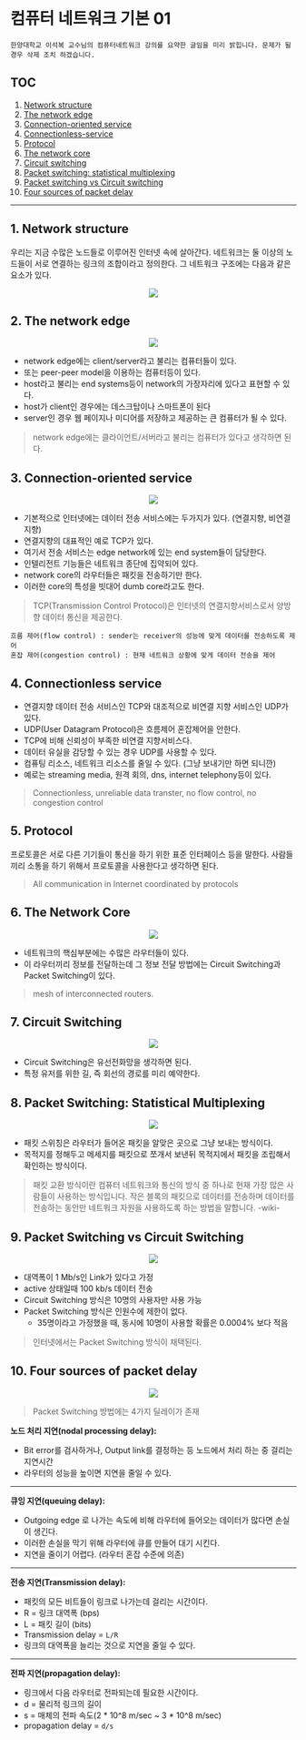 # 컴퓨터 네트워크 기본 01

```
한양대학교 이석복 교수님의 컴퓨터네트워크 강의를 요약한 글임을 미리 밝힙니다. 문제가 될 경우 삭제 조치 하겠습니다.
```

## TOC

1. [Network structure](#1-Network-structure)
2. [The network edge](#2-the-network-edge)
3. [Connection-oriented service](#3-connection-oriented-service)
4. [Connectionless-service](#4-connectionless-service)
5. [Protocol](#5-protocol)
6. [The network core](#6-the-network-core)
7. [Circuit switching](#7-circuit-switching)
8. [Packet switching: statistical multiplexing](#8-packet-switching-statistical-multiplexing)
9. [Packet switching vs Circuit switching](#9-packet-switching-vs-circuit-switching)
10. [Four sources of packet delay](#10-four-sources-of-packet-delay)

---

## 1. Network structure

우리는 지금 수많은 노드들로 이루어진 인터넷 속에 살아간다. 네트워크는 둘 이상의 노드들이
서로 연결하는 링크의 조합이라고 정의한다. 그 네트워크 구조에는 다음과 같은 요소가 있다.

<p align ="center">
<img src="../resource/network_hanyang/a_closer_look_network.PNG">
</p>

## 2. The network edge

<p align ="center">
<img src="../resource/network_hanyang/the_network_edge.PNG">
</p>

- network edge에는 client/server라고 불리는 컴퓨터들이 있다.
- 또는 peer-peer model을 이용하는 컴퓨터등이 있다.
- host라고 불리는 end systems등이 network의 가장자리에 있다고 표현할 수 있다.
- host가 client인 경우에는 데스크탑이나 스마트폰이 된다
- server인 경우 웹 페이지나 미디어를 저장하고 제공하는 큰 컴퓨터가 될 수 있다.

> network edge에는 클라이언트/서버라고 불리는 컴퓨터가 있다고 생각하면 된다.

## 3. Connection-oriented service

<p align ="center">
<img src="../resource/network_hanyang/connection_oriented_service.PNG">
</p>

- 기본적으로 인터넷에는 데이터 전송 서비스에는 두가지가 있다. (연결지향, 비연결지향)
- 연결지향의 대표적인 예로 TCP가 있다.
- 여기서 전송 서비스는 edge network에 있는 end system들이 담당한다.
- 인텔리전트 기능들은 네트워크 종단에 집약되어 있다.
- network core의 라우터들은 패킷을 전송하기만 한다.
- 이러한 core의 특성을 빗대어 dumb core라고도 한다.

> TCP(Transmission Control Protocol)은 인터넷의 연결지향서비스로서 양방향 데이터 통신을 제공한다.

```
흐름 제어(flow control) : sender는 receiver의 성능에 맞게 데이터를 전송하도록 제어
혼잡 제어(congestion control) : 현재 네트워크 상황에 맞게 데이터 전송을 제어
```

## 4. Connectionless service

- 연결지향 데이터 전송 서비스인 TCP와 대조적으로 비연결 지향 서비스인 UDP가 있다.
- UDP(User Datagram Protocol)은 흐름제어 혼잡제어을 안한다.
- TCP에 비해 신뢰성이 부족한 비연결 지향서비스다.
- 데이터 유실을 감당할 수 있는 경우 UDP를 사용할 수 있다.
- 컴퓨팅 리소스, 네트워크 리소스를 줄일 수 있다. (그냥 보내기만 하면 되니깐)
- 예로는 streaming media, 원격 회의, dns, internet telephony등이 있다.

> Connectionless, unreliable data transter, no flow control, no congestion control

## 5. Protocol

프로토콜은 서로 다른 기기들이 통신을 하기 위한 표준 인터페이스 등을 말한다. 사람들 끼리 소통을 하기 위해서 프로토콜을 사용한다고 생각하면 된다.

> All communication in Internet coordinated by protocols

## 6. The Network Core

<p align ="center">
<img src="../resource/network_hanyang/network_core.PNG">
</p>

- 네트워크의 핵심부분에는 수많은 라우터들이 있다.
- 이 라우터끼리 정보를 전달하는데 그 정보 전달 방법에는 Circuit Switching과 Packet Switching이 있다.

> mesh of interconnected routers.

## 7. Circuit Switching

<p align ="center">
<img src="../resource/network_hanyang/circuit_switching.PNG">
</p>

- Circuit Switching은 유선전화망을 생각하면 된다.
- 특정 유저를 위한 길, 즉 회선의 경로를 미리 예약한다.

## 8. Packet Switching: Statistical Multiplexing

<p align ="center">
<img src="../resource/network_hanyang/packet_switching.PNG">
</p>

- 패킷 스위칭은 라우터가 들어온 패킷을 알맞은 곳으로 그냥 보내는 방식이다.
- 목적지를 정해두고 메세지를 패킷으로 쪼개서 보낸뒤 목적지에서 패킷을 조립해서 확인하는 방식이다.

> 패킷 교환 방식이란 컴퓨터 네트워크와 통신의 방식 중 하나로 현재 가장 많은 사람들이 사용하는 방식입니다. 작은 블록의 패킷으로 데이터를 전송하며 데이터를 전송하는 동안만 네트워크 자원을 사용하도록 하는 방법을 말합니다. -wiki-

## 9. Packet Switching vs Circuit Switching

<p align ="center">
<img src="../resource/network_hanyang/p_vs_c.PNG">
</p>

- 대역폭이 1 Mb/s인 Link가 있다고 가정
- active 상태일때 100 kb/s 데이터 전송
- Circuit Switching 방식은 10명의 사용자만 사용 가능
- Packet Switching 방식은 인원수에 제한이 없다.
  - 35명이라고 가정했을 때, 동시에 10명이 사용할 확률은 0.0004% 보다 적음

> 인터넷에서는 Packet Switching 방식이 채택된다.

## 10. Four sources of packet delay

<p align ="center">
<img src="../resource/network_hanyang/packet_delay.PNG">
</p>

> Packet Switching 방법에는 4가지 딜레이가 존재

**노드 처리 지연(nodal processing delay):**

- Bit error를 검사하거나, Output link를 결정하는 등 노드에서 처리 하는 중 걸리는 지연시간
- 라우터의 성능을 높이면 지연을 줄일 수 있다.

---

**큐잉 지연(queuing delay):**

- Outgoing edge 로 나가는 속도에 비해 라우터에 들어오는 데이터가 많다면 손실이 생긴다.
- 이러한 손실을 막기 위해 라우터에 큐를 만들어 대기 시킨다.
- 지연을 줄이기 어렵다. (라우터 혼잡 수준에 의존)

---

**전송 지연(Transmission delay):**

- 패킷의 모든 비트들이 링크로 나가는데 걸리는 시간이다.
- R = 링크 대역폭 (bps)
- L = 패킷 길이 (bits)
- Transmission delay = `L/R`
- 링크의 대역폭을 늘리는 것으로 지연을 줄일 수 있다.

---

**전파 지연(propagation delay):**

- 링크에서 다음 라우터로 전파되는데 필요한 시간이다.
- d = 물리적 링크의 길이
- s = 매체의 전파 속도(2 \* 10^8 m/sec ~ 3 \* 10^8 m/sec)
- propagation delay = `d/s`
